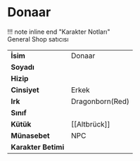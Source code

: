 # Donaar   
  
!!! note inline end "Karakter Notları"  
	General Shop satıcısı     
  
|  |  |  
|---|---|  
| **İsim** | Donaar |  
| **Soyadı** |  |  
| **Hizip** |  |  
| **Cinsiyet** | Erkek |  
| **Irk** | Dragonborn(Red) |  
| **Sınıf** |  |  
| **Kütük** | [[Altbrück]] |  
| **Münasebet** | NPC |  
| **Karakter Betimi** |  |  
  
  

